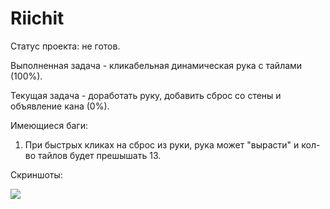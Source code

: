 # Riichit

Статус проекта: не готов.

Выполненная задача - кликабельная динамическая рука с тайлами (100%).

Текущая задача - доработать руку, добавить сброс со стены и объявление кана (0%).

Имеющиеся баги:

1) При быстрых кликах на сброс из руки, рука может "вырасти" и кол-во тайлов будет прешышать 13.

Скриншоты:

<img src="https://i.imgur.com/67f2Anv.jpg">